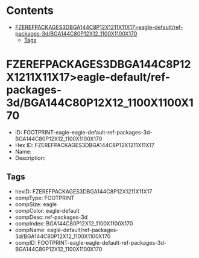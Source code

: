 



Contents
========

* [FZEREFPACKAGES3DBGA144C8P12X1211X11X17>eagle-default/ref-packages-3d/BGA144C80P12X12_1100X1100X170](#fzerefpackages3dbga144c8p12x1211x11x17eagle-defaultref-packages-3dbga144c80p12x12_1100x1100x170)
	* [Tags](#tags)

# FZEREFPACKAGES3DBGA144C8P12X1211X11X17>eagle-default/ref-packages-3d/BGA144C80P12X12_1100X1100X170

- ID: FOOTPRINT-eagle-eagle-default-ref-packages-3d-BGA144C80P12X12_1100X1100X170
- Hex ID: FZEREFPACKAGES3DBGA144C8P12X1211X11X17
- Name: 
- Description: 

## Tags

- hexID: FZEREFPACKAGES3DBGA144C8P12X1211X11X17
- oompType: FOOTPRINT
- oompSize: eagle
- oompColor: eagle-default
- oompDesc: ref-packages-3d
- oompIndex: BGA144C80P12X12_1100X1100X170
- oompName: eagle-default/ref-packages-3d/BGA144C80P12X12_1100X1100X170
- oompID: FOOTPRINT-eagle-eagle-default-ref-packages-3d-BGA144C80P12X12_1100X1100X170
